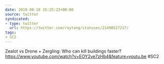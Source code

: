 ```yaml
---
date: 2010-08-18 15:25:23+00:00
source: twitter
syndicated:
- type: twitter
  url: https://twitter.com/roytang/statuses/21498527217/
tags:
- SC2
---
```


Zealot vs Drone + Zergling: Who can kill buildings faster? https://www.youtube.com/watch?v=EOY2ve7zHb4&feature=youtu.be #SC2